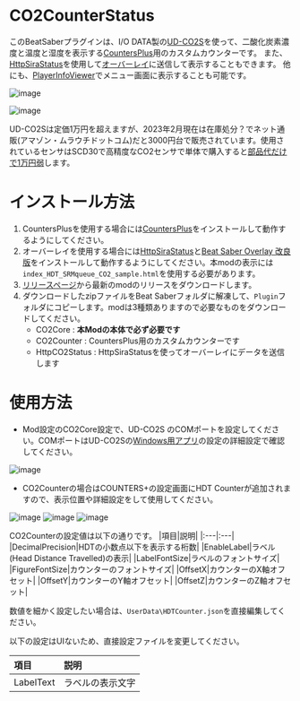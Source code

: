 # CO2CounterStatus
このBeatSaberプラグインは、I/O DATA製の[UD-CO2S](https://www.iodata.jp/product/tsushin/iot/ud-co2s/index.htm)を使って、二酸化炭素濃度と温度と湿度を表示する[CountersPlus](https://github.com/Caeden117/CountersPlus)用のカスタムカウンターです。
また、[HttpSiraStatus](https://github.com/denpadokei/HttpSiraStatus)を使用して[オーバーレイ](https://github.com/rynan4818/beat-saber-overlay)に送信して表示することもできます。
他にも、[PlayerInfoViewer](https://github.com/rynan4818/PlayerInfoViewer)でメニュー画面に表示することも可能です。

![image](https://user-images.githubusercontent.com/14249877/219855750-6605731c-b134-46a0-9594-ea347817b993.png)

![image](https://user-images.githubusercontent.com/14249877/219855758-d576af60-0283-491a-8770-96e413239d37.png)

UD-CO2Sは定価1万円を超えますが、2023年2月現在は在庫処分？でネット通販(アマゾン・ムラウチドットコム)だと3000円台で販売されています。使用されているセンサはSCD30で高精度なCO2センサで単体で購入すると[部品代だけで1万円弱](https://www.marutsu.co.jp/pc/i/2190733/)します。

# インストール方法
1. CountersPlusを使用する場合には[CountersPlus](https://github.com/Caeden117/CountersPlus)をインストールして動作するようにしてください。
2. オーバーレイを使用する場合には[HttpSiraStatus](https://github.com/denpadokei/HttpSiraStatus)と[Beat Saber Overlay 改良版](https://github.com/rynan4818/beat-saber-overlay)をインストールして動作するようにしてください。本modの表示には`index_HDT_SRMqueue_CO2_sample.html`を使用する必要があります。
3. [リリースページ](https://github.com/rynan4818/CO2CounterStatus/releases)から最新のmodのリリースをダウンロードします。
4. ダウンロードしたzipファイルをBeat Saberフォルダに解凍して、`Plugin`フォルダにコピーします。modは3種類ありますので必要なものをダウンロードしてください。
    - CO2Core : **本Modの本体で必ず必要です**
    - CO2Counter : CountersPlus用のカスタムカウンターです
    - HttpCO2Status : HttpSiraStatusを使ってオーバーレイにデータを送信します

# 使用方法
* Mod設定のCO2Core設定で、UD-CO2S のCOMポートを設定してください。COMポートはUD-CO2Sの[Windows用アプリ](https://www.iodata.jp/lib/software/c/2284.htm)の設定の詳細設定で確認してください。

![image](https://user-images.githubusercontent.com/14249877/219856680-ccced33d-3a0c-4acc-8258-9cd64638a8a5.png)

* CO2Counterの場合はCOUNTERS+の設定画面にHDT Counterが追加されますので、表示位置や詳細設定をして使用してください。

![image](https://user-images.githubusercontent.com/14249877/219857331-6437bfda-ff56-446e-9643-ac955916af0a.png)
![image](https://user-images.githubusercontent.com/14249877/219857368-313a5d9f-c95c-4638-be67-757d77a06caf.png)
![image](https://user-images.githubusercontent.com/14249877/219857566-2a1216b5-b2ba-42c5-9c54-1fee9d0f61c0.png)

CO2Counterの設定値は以下の通りです。
|項目|説明|
|:---|:---|
|DecimalPrecision|HDTの小数点以下を表示する桁数|
|EnableLabel|ラベル(Head Distance Travelled)の表示|
|LabelFontSize|ラベルのフォントサイズ|
|FigureFontSize|カウンターのフォントサイズ|
|OffsetX|カウンターのX軸オフセット|
|OffsetY|カウンターのY軸オフセット|
|OffsetZ|カウンターのZ軸オフセット|

数値を細かく設定したい場合は、`UserData\HDTCounter.json`を直接編集してください。

以下の設定はUIないため、直接設定ファイルを変更してください。

|項目|説明|
|:---|:---|
|LabelText|ラベルの表示文字|
